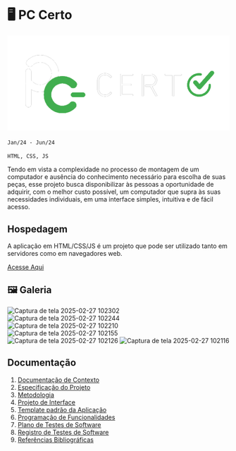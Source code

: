 # 🖥️ PC Certo

<img src="https://github.com/ICEI-PUC-Minas-PMV-ADS/pmv-ads-2024-1-e1-proj-web-t4-pc-certo/blob/main/documentos/img/logo.png">

`Jan/24 - Jun/24`

`HTML, CSS, JS`

Tendo em vista a complexidade no processo de montagem de um computador e ausência do conhecimento necessário para escolha de suas peças, esse projeto busca disponibilizar às pessoas a oportunidade de adquirir, com o melhor custo possível, um computador que supra às suas necessidades individuais, em uma interface simples, intuitiva e de fácil acesso.

## Hospedagem

A aplicação em HTML/CSS/JS é um projeto que pode ser utilizado tanto em servidores como em navegadores web. 

[Acesse Aqui](https://pc-certo.lcstoti.dev/)
## 🖼️ Galeria

![Captura de tela 2025-02-27 102302](https://github.com/user-attachments/assets/57ca2d9c-fedc-4fac-856a-46c1070b82fb)
![Captura de tela 2025-02-27 102244](https://github.com/user-attachments/assets/cf2e033d-6875-4145-b3ad-695016dc217c)
![Captura de tela 2025-02-27 102210](https://github.com/user-attachments/assets/ecfdd988-e9f1-4fc3-82c2-1f518b27f096)
![Captura de tela 2025-02-27 102155](https://github.com/user-attachments/assets/66a9286c-be27-42ec-9670-3ca950e5cee8)
![Captura de tela 2025-02-27 102126](https://github.com/user-attachments/assets/b1557839-9298-478a-b7b5-5691d18822b3)
![Captura de tela 2025-02-27 102116](https://github.com/user-attachments/assets/06e35bf9-aa02-4de3-9506-177f925e0b79)

## Documentação

<ol>
<li><a href="docs/01-Documentação de Contexto.md"> Documentação de Contexto</a></li>
<li><a href="docs/02-Especificação do Projeto.md"> Especificação do Projeto</a></li>
<li><a href="docs/03-Metodologia.md"> Metodologia</a></li>
<li><a href="docs/04-Projeto de Interface.md"> Projeto de Interface</a></li>
<li><a href="docs/05-Template padrão da Aplicação.md"> Template padrão da Aplicação</a></li>
<li><a href="docs/06-Programação de Funcionalidades.md"> Programação de Funcionalidades</a></li>
<li><a href="docs/07-Plano de Testes de Software.md"> Plano de Testes de Software</a></li>
<li><a href="docs/08-Registro de Testes de Software.md"> Registro de Testes de Software</a></li>
<li><a href="docs/09-Referências Bibliográficas.md"> Referências Bibliográficas</a></li>
</ol>
